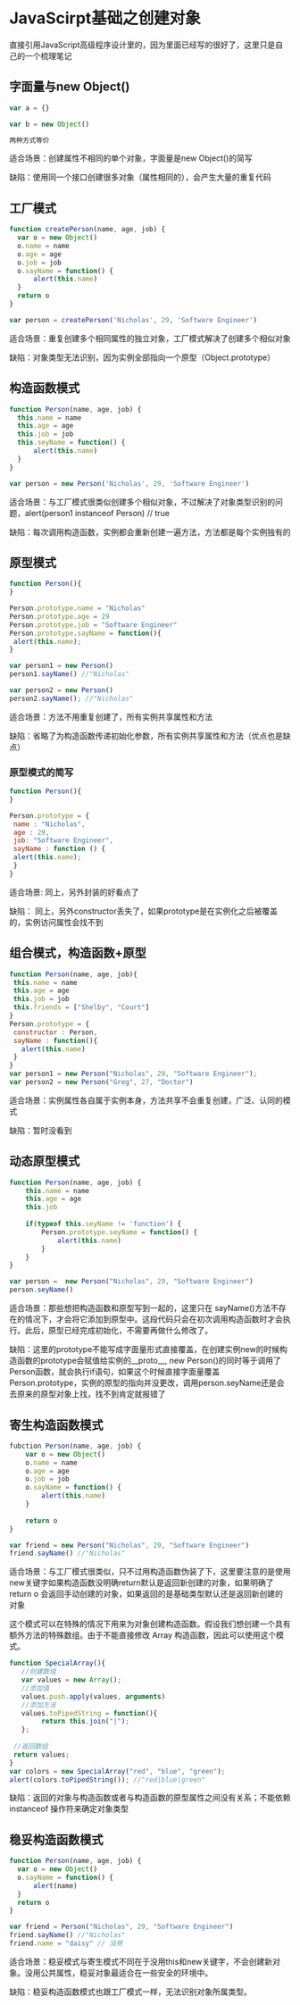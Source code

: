 # JavaScirpt基础之创建对象

直接引用JavaScript高级程序设计里的，因为里面已经写的很好了，这里只是自己的一个梳理笔记

## 字面量与new Object()

```js
var a = {}

var b = new Object()

两种方式等价
```

适合场景：创建属性不相同的单个对象，字面量是new Object()的简写

缺陷：使用同一个接口创建很多对象（属性相同的），会产生大量的重复代码

## 工厂模式

```js
function createPerson(name, age, job) {
  var o = new Object()
  o.name = name
  o.age = age
  o.job = job
  o.sayName = function() {
      alert(this.name)
  }
  return o
}

var person = createPerson('Nicholas', 29, 'Software Engineer')
```

适合场景：重复创建多个相同属性的独立对象，工厂模式解决了创建多个相似对象

缺陷：对象类型无法识别，因为实例全部指向一个原型（Object.prototype）

## 构造函数模式

```js
function Person(name, age, job) {
  this.name = name
  this.age = age
  this.job = job
  this.seyName = function() {
      alert(this.name)
  }
}

var person = new Person('Nicholas', 29, 'Software Engineer')
```

适合场景：与工厂模式很类似创建多个相似对象，不过解决了对象类型识别的问题，alert(person1 instanceof Person) // true

缺陷：每次调用构造函数，实例都会重新创建一遍方法，方法都是每个实例独有的

## 原型模式

```js
function Person(){ 
} 

Person.prototype.name = "Nicholas"
Person.prototype.age = 29
Person.prototype.job = "Software Engineer"
Person.prototype.sayName = function(){ 
 alert(this.name); 
}

var person1 = new Person()
person1.sayName() //"Nicholas" 

var person2 = new Person()
person2.sayName(); //"Nicholas"
```

适合场景：方法不用重复创建了，所有实例共享属性和方法

缺陷：省略了为构造函数传递初始化参数，所有实例共享属性和方法（优点也是缺点）

### 原型模式的简写

```js
function Person(){ 
} 

Person.prototype = { 
 name : "Nicholas", 
 age : 29, 
 job: "Software Engineer", 
 sayName : function () { 
 alert(this.name); 
 } 
}
```
适合场景: 同上，另外封装的好看点了

缺陷： 同上，另外constructor丢失了，如果prototype是在实例化之后被覆盖的，实例访问属性会找不到

## 组合模式，构造函数+原型

```js
function Person(name, age, job){ 
 this.name = name
 this.age = age
 this.job = job 
 this.friends = ["Shelby", "Court"]
} 
Person.prototype = { 
 constructor : Person, 
 sayName : function(){ 
   alert(this.name)
 } 
} 
var person1 = new Person("Nicholas", 29, "Software Engineer");
var person2 = new Person("Greg", 27, "Doctor")
```
适合场景：实例属性各自属于实例本身，方法共享不会重复创建，广泛、认同的模式

缺陷：暂时没看到

## 动态原型模式

```js
function Person(name, age, job) {
	this.name = name
    this.age = age
    this.job
    
    if(typeof this.seyName != 'function') {
    	Person.prototype.seyName = function() {
        	alert(this.name)
        }
    }
}

var person =  new Person("Nicholas", 29, "Software Engineer")
person.seyName()
```

适合场景：那些想把构造函数和原型写到一起的，这里只在 sayName()方法不存在的情况下，才会将它添加到原型中。这段代码只会在初次调用构造函数时才会执行。此后，原型已经完成初始化，不需要再做什么修改了。

缺陷：这里的prototype不能写成字面量形式直接覆盖，在创建实例new的时候构造函数的prototype会赋值给实例的__proto__, new Person()的同时等于调用了Person函数，就会执行if语句，如果这个时候直接字面量覆盖Person.prototype，实例的原型的指向并没更改，调用person.seyName还是会去原来的原型对象上找，找不到肯定就报错了

## 寄生构造函数模式
```js
fubction Person(name, age, job) {
	var o = new Object()
    o.name = name
    o.age = age
    o.job = job
    o.sayName = function() {
 		alert(this.name)   
    }
    
    return o
}

var friend = new Person("Nicholas", 29, "Software Engineer")
friend.sayName() //"Nicholas"
```

适合场景：与工厂模式很类似，只不过用构造函数伪装了下，这里要注意的是使用new关键字如果构造函数没明确return默认是返回新创建的对象，如果明确了 return o 会返回手动创建的对象，如果返回的是基础类型默认还是返回新创建的对象

这个模式可以在特殊的情况下用来为对象创建构造函数。假设我们想创建一个具有额外方法的特殊数组。由于不能直接修改 Array 构造函数，因此可以使用这个模式。

```js
function SpecialArray(){ 
   //创建数组
   var values = new Array(); 
   //添加值
   values.push.apply(values, arguments)
   //添加方法
   values.toPipedString = function(){ 
   		return this.join("|"); 
   }; 
 
 //返回数组
 return values; 
} 
var colors = new SpecialArray("red", "blue", "green");
alert(colors.toPipedString()); //"red|blue|green"
```

缺陷：返回的对象与构造函数或者与构造函数的原型属性之间没有关系；不能依赖 instanceof 操作符来确定对象类型

## 稳妥构造函数模式

```js
function Person(name, age, job) {
  var o = new Object()
  o.sayName = function() {
      alert(name)
  }
  return o
}

var friend = Person("Nicholas", 29, "Software Engineer")
friend.sayName() //"Nicholas"
friend.name = "daisy" // 没用
```
适合场景：稳妥模式与寄生模式不同在于没用this和new关键字，不会创建新对象。没用公共属性，稳妥对象最适合在一些安全的环境中。

缺陷：稳妥构造函数模式也跟工厂模式一样，无法识别对象所属类型。
